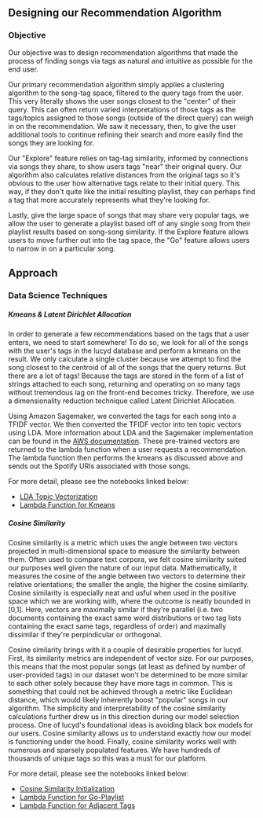 ## Designing our Recommendation Algorithm

### Objective

Our objective was to design recommendation algorithms that made the process of finding songs via tags as natural and intuitive as possible for the end user.  

Our primary recommendation algorithm simply applies a clustering algorithm to the song-tag space, filtered to the query tags from the user. This very literally shows the user songs closest to the "center" of their query. This can often return varied interpretations of those tags as the tags/topics assigned to those songs (outside of the direct query) can weigh in on the recommendation. We saw it necessary, then, to give the user additional tools to continue refining their search and more easily find the songs they are looking for.  

Our "Explore" feature relies on tag-tag similarity, informed by connections via songs they share, to show users tags "near" their original query. Our algorithm also calculates relative distances from the original tags so it's obvious to the user how alternative tags relate to their initial query. This way, if they don't quite like the initial resulting playlist, they can perhaps find a tag that more accurately represents what they're looking for.  

Lastly, give the large space of songs that may share very popular tags, we allow the user to generate a playlist based off of any single song from their playlist results based on song-song similarity. If the Explore feature allows users to move further out into the tag space, the "Go" feature allows users to narrow in on a particular song. 

## Approach  

### Data Science Techniques

##### Kmeans & Latent Dirichlet Allocation 
In order to generate a few recommendations based on the tags that a user enters, we need to start somewhere! To do so, we look for all of the songs with the user's tags in the lucyd database and perform a kmeans on the result. We only calculate a single cluster because we attempt to find the song closest to the centroid of all of the songs that the query returns. But there are a lot of tags! Because the tags are stored in the form of a list of strings attached to each song, returning and operating on so many tags without tremendous lag on the front-end becomes tricky. Therefore, we use a dimensionality reduction technique called Latent Dirichlet Allocation.

Using Amazon Sagemaker, we converted the tags for each song into a TFIDF vector. We then converted the TFIDF vector into ten topic vectors using LDA. More information about LDA and the Sagemaker implementation can be found in the [AWS documentation](https://docs.aws.amazon.com/sagemaker/latest/dg/lda.html). These pre-trained vectors are returned to the lambda function when a user requests a recommendation. The lambda function then performs the kmeans as discussed above and sends out the Spotify URIs associated with those songs.

For more detail, please see the notebooks linked below:
  * [LDA Topic Vectorization](./LDA_Tag_Topic_Prediction.ipynb)
  * [Lambda Function for Kmeans](./Single%20Song%20Recommendation.ipynb)
  
##### Cosine Similarity
Cosine similarity is a metric which uses the angle between two vectors projected in multi-dimensional space to measure the similarity between them. Often used to compare text corpora, we felt cosine similarity suited our purposes well given the nature of our input data. Mathematically, it measures the cosine of the angle between two vectors to determine their relative orientations; the smaller the angle, the higher the cosine similarity. Cosine similarity is especially neat and usful when used in the positive space which we are working with, where the outcome is neatly bounded in [0,1]. Here, vectors are maximally similar if they're parallel (i.e. two documents containing the exact same word distributions or two tag lists containing the exact same tags, regardless of order) and maximally dissimilar if they're perpindicular or orthogonal. 

Cosine similarity brings with it a couple of desirable properties for lucyd. First, its similarity metrics are independent of vector size. For our purposes, this means that the most popular songs (at least as defined by number of user-provided tags) in our dataset won't be determined to be more similar to each other solely because they have more tags in common. This is something that could not be achieved through a metric like Euclidean distance, which would likely inherently boost "popular" songs in our algorithm. The simplicity and interpretability of the cosine similarity calculations further drew us in this direction during our model selection process. One of lucyd's foundational ideas is avoiding black box models for our users. Cosine similarity allows us to understand exactly how our model is functioning under the hood. Finally, cosine similarity works well with numerous and sparsely populated features. We have hundreds of thousands of unique tags so this was a must for our platform.

For more detail, please see the notebooks linked below:
  * [Cosine Similarity Initialization](./cosine_similarity_sagemaker.ipynb)
  * [Lambda Function for Go-Playlist](./generate_playlist_given_song_and_tags_lambda_function.ipynb)
  * [Lambda Function for Adjacent Tags](./find_adjacent_tags_lambda_function.ipynb)
